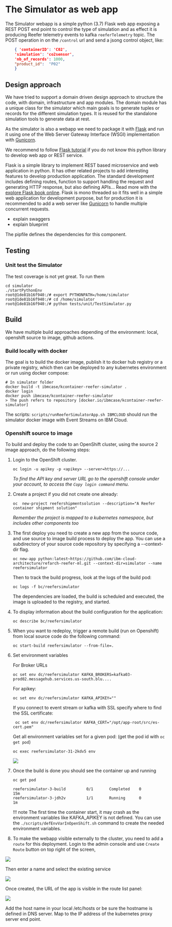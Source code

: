 # The Simulator as web app

The Simulator webapp is a simple python (3.7) Flask web app exposing a REST POST end point to control the type of simulation and as effect it is producing Reefer telemetry events to kafka `reeferTelemetry` topic. 
The POST operation in on the `/control` url and send a jsong control object, like:

```json
    { 'containerID': 'C02',
    'simulation': 'co2sensor',
    'nb_of_records': 1000,
    "product_id":  "P02"
    }
```

## Design approach

We have tried to support a domain driven design approach to structure the code, with domain, infrastructure and app modules. The domain module has a unique class for the simulator which main goals is to generate tuples or records for the different simulation types. It is reused for the standalone simulation tools to generate data at rest.

As the simulator is also a webapp we need to package it with [Flask](https://www.fullstackpython.com/flask.html) and run it using one of the Web Server Gateway Interface (WSGI) implementation with [Gunicorn](http://docs.gunicorn.org/).

We recommend to follow [Flask tutorial](https://flask.palletsprojects.com/en/1.1.x/tutorial/) if you do not know this python library to develop web app or REST service.

Flask is a simple library to implement REST based microservice and web application in python. It has other related projects to add interesting features to develop production application. The standard development includes defining routes, function to support handling the request and generating HTTP response, but also defining APIs... Read more with the [explore Flask book online](http://exploreflask.com/en/latest/).
Flask is mono threaded so it fits well in a simple web application for development purpose, but for production it is recommended to add a web server like [Gunicorn](https://gunicorn.org/) to handle multiple concurrent requests.

- explain swaggers
- explain blueprint

The pipfile defines the dependencies for this component. 


## Testing

### Unit test the Simulator

The test coverage is not yet great. To run them

```
cd simulator
./startPythonEnv
root@1de81b16f940:/# export PYTHONPATH=/home/simulator
root@1de81b16f940:/# cd /home/simulator
root@1de81b16f940:/# python tests/unit/TestSimulator.py 
```

## Build

We have multiple build approaches depending of the environment: local, openshift source to image, github actions.

### Build locally with docker

The goal is to build the docker image, publish it to docker hub registry or a private registry, which then can be deployed to any kubernetes environment or run using docker compose:

```shell
# In simulator folder
docker build -t ibmcase/kcontainer-reefer-simulator .
docker login
docker push ibmcase/kcontainer-reefer-simulator
> The push refers to repository [docker.io/ibmcase/kcontainer-reefer-simulator]
```

The scripts: `scripts/runReeferSimulatorApp.sh IBMCLOUD` should run the simulator docker image with Event Streams on IBM Cloud.

### Openshift  source to image

To build and deploy the code to an OpenShift cluster, using the source 2 image approach, do the following steps:

1. Login to the OpenShift cluster. 

    ```
    oc login -u apikey -p <apikey> --server=https://...
    ```

    *To find the API key and server URL go to the openshift console under your account, to access the `Copy login command` menu.* 

1. Create a project if you did not create one already:

    ```
    oc  new-project reefershipmentsolution --description="A Reefer container shipment solution"
    ```

    *Remember the project is mapped to a kubernetes namespace, but includes other components too*

1. The first deploy you need to create a new app from the source code, and use source to image build process to deploy the app. You can use a subdirectory of your source code repository by specifying a --context-dir flag.

    ```
    oc new-app python:latest~https://github.com/ibm-cloud-architecture/refarch-reefer-ml.git --context-dir=simulator --name reefersimulator
    ```

    Then to track the build progress, look at the logs of the build pod:
    
    ```
    oc logs -f bc/reefersimulator
    ```
    The dependencies are loaded, the build is scheduled and executed, the image is uploaded to the registry, and started.

1. To display information about the build configuration for the application:

    ```
    oc describe bc/reefersimulator
    ```

1. When you want to redeploy, trigger a remote build (run on Openshift) from local source code do the following command:

    ```
    oc start-build reefersimulator --from-file=.
    ```

1. Set environment variables

    For Broker URLs
    ```
    oc set env dc/reefersimulator KAFKA_BROKERS=kafka03-prod02.messagehub.services.us-south.blu....
    ```

    For apikey:
    ```
    oc set env dc/reefersimulator KAFKA_APIKEY=""
    ```

    If you connect to event stream or kafka with SSL specify where to find the SSL certificate: 

    ```
     oc set env dc/reefersimulator KAFKA_CERT="/opt/app-root/src/es-cert.pem"
    ```

    Get all environment variables set for a given pod: (get the pod id with `oc get pod`)

    ```
    oc exec reefersimulator-31-2kdv5 env
    ```

    ![](images/env-variables.png)

1. Once the build is done you should see the container up and running

    ```
    oc get pod

    reefersimulator-3-build         0/1       Completed    0          15m
    reefersimulator-3-jdh2v         1/1       Running      0          1m
    ```

    !!! note
            The first time the container start, it may crash as the environment variables like KAFKA_APIKEY is not defined. You can use the  `./scripts/defEnvVarInOpenShift.sh` command to create the needed environment variables.

1. To make the webapp visible externally to the cluster, you need to add a `route` for this deployment. Login to the admin console and use `Create Route` button on top right of the screen, 

![](images/create-routes.png)

Then enter a name and select the existing service

![](images/simul-route-create.png)

Once created, the URL of the app is visible in the route list panel:

![](images/simul-route.png)

Add the host name in your local /etc/hosts or be sure the hostname is defined in DNS server. Map to the IP address of the kubernetes proxy server end point.